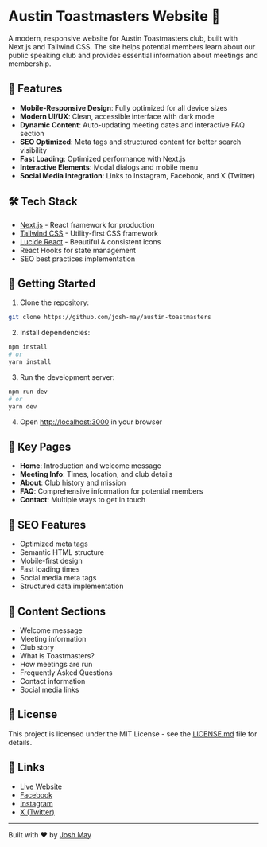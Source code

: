 # Austin Toastmasters Website 🎤

A modern, responsive website for Austin Toastmasters club, built with Next.js and Tailwind CSS. The site helps potential members learn about our public speaking club and provides essential information about meetings and membership.

## 🌟 Features

- **Mobile-Responsive Design**: Fully optimized for all device sizes
- **Modern UI/UX**: Clean, accessible interface with dark mode
- **Dynamic Content**: Auto-updating meeting dates and interactive FAQ section
- **SEO Optimized**: Meta tags and structured content for better search visibility
- **Fast Loading**: Optimized performance with Next.js
- **Interactive Elements**: Modal dialogs and mobile menu
- **Social Media Integration**: Links to Instagram, Facebook, and X (Twitter)

## 🛠️ Tech Stack

- [Next.js](https://nextjs.org/) - React framework for production
- [Tailwind CSS](https://tailwindcss.com/) - Utility-first CSS framework
- [Lucide React](https://lucide.dev/) - Beautiful & consistent icons
- React Hooks for state management
- SEO best practices implementation

## 🚀 Getting Started

1. Clone the repository:

```bash
git clone https://github.com/josh-may/austin-toastmasters
```

2. Install dependencies:

```bash
npm install
# or
yarn install
```

3. Run the development server:

```bash
npm run dev
# or
yarn dev
```

4. Open [http://localhost:3000](http://localhost:3000) in your browser

## 📱 Key Pages

- **Home**: Introduction and welcome message
- **Meeting Info**: Times, location, and club details
- **About**: Club history and mission
- **FAQ**: Comprehensive information for potential members
- **Contact**: Multiple ways to get in touch

## 🎯 SEO Features

- Optimized meta tags
- Semantic HTML structure
- Mobile-first design
- Fast loading times
- Social media meta tags
- Structured data implementation

## 📝 Content Sections

- Welcome message
- Meeting information
- Club story
- What is Toastmasters?
- How meetings are run
- Frequently Asked Questions
- Contact information
- Social media links

## 📄 License

This project is licensed under the MIT License - see the [LICENSE.md](LICENSE.md) file for details.

## 🔗 Links

- [Live Website](https://austintoastmasters.com)
- [Facebook](https://www.facebook.com/profile.php?id=61570084196984)
- [Instagram](https://www.instagram.com/austin_toastmasters/)
- [X (Twitter)](https://x.com/atxtoastmasters)

---

Built with ❤️ by [Josh May](https://joshmmay.com)
